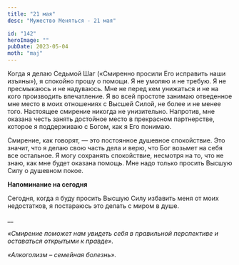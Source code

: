 ```yaml
---
title: "21 мая"
desc: "Мужество Меняться - 21 мая"

id: "142"
heroImage: ""
pubDate: 2023-05-04
moth: "maj"
---
```


Когда я делаю Седьмой Шаг («Смиренно просили Его исправить наши изъяны»), я
спокойно прошу о помощи. Я не умоляю и не требую. Я не пресмыкаюсь и не
надуваюсь. Мне не перед кем унижаться и не на кого производить впечатление. Я
во всей простоте занимаю отведенное мне место в моих отношениях с Высшей
Силой, не более и не менее того. Настоящее смирение никогда не унизительно.
Напротив, мне оказана честь занять достойное место в прекрасном партнерстве,
которое я поддерживаю с Богом, как я Его понимаю.

Смирение, как говорят, — это постоянное душевное спокойствие. Это значит, что
я делаю свою часть дела и верю, что Бог возьмет на себя все остальное. Я могу
сохранять спокойствие, несмотря на то, что не знаю, как мне будет оказана
помощь. Мне надо только просить Высшую Силу о душевном покое.

**Напоминание на сегодня**

Сегодня, когда я буду просить Высшую Силу избавить меня от моих недостатков, я
постараюсь это делать с миром в душе.

\_\_

_«Смирение поможет нам увидеть себя в правильной перспективе и оставаться
открытыми к правде»._

_«Алкоголизм – семейная болезнь»._
